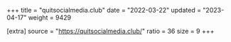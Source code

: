 +++
title = "quitsocialmedia.club"
date = "2022-03-22"
updated = "2023-04-17"
weight = 9429

[extra]
source = "https://quitsocialmedia.club/"
ratio = 36
size = 9
+++
